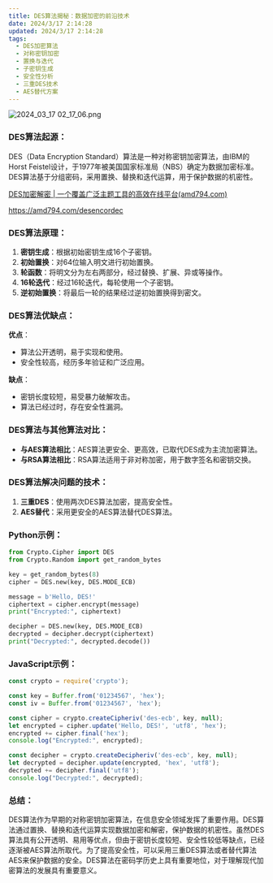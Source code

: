 ```yaml
---
title: DES算法揭秘：数据加密的前沿技术
date: 2024/3/17 2:14:28
updated: 2024/3/17 2:14:28
tags:
  - DES加密算法
  - 对称密钥加密
  - 置换与迭代
  - 子密钥生成
  - 安全性分析
  - 三重DES技术
  - AES替代方案
---
```



<img src="https://static.cmdragon.cn/blog/images/2024_03_17 02_17_06.png@blog" title="2024_03_17 02_17_06.png" alt="2024_03_17 02_17_06.png"/>

### DES算法起源：

DES（Data Encryption Standard）算法是一种对称密钥加密算法，由IBM的Horst
Feistel设计，于1977年被美国国家标准局（NBS）确定为数据加密标准。DES算法基于分组密码，采用置换、替换和迭代运算，用于保护数据的机密性。

[DES加密解密 | 一个覆盖广泛主题工具的高效在线平台(amd794.com)](https://amd794.com/desencordec)

https://amd794.com/desencordec

### DES算法原理：

1. **密钥生成**：根据初始密钥生成16个子密钥。
2. **初始置换**：对64位输入明文进行初始置换。
3. **轮函数**：将明文分为左右两部分，经过替换、扩展、异或等操作。
4. **16轮迭代**：经过16轮迭代，每轮使用一个子密钥。
5. **逆初始置换**：将最后一轮的结果经过逆初始置换得到密文。

### DES算法优缺点：

**优点**：

- 算法公开透明，易于实现和使用。
- 安全性较高，经历多年验证和广泛应用。

**缺点**：

- 密钥长度较短，易受暴力破解攻击。
- 算法已经过时，存在安全性漏洞。

### DES算法与其他算法对比：

- **与AES算法相比**：AES算法更安全、更高效，已取代DES成为主流加密算法。
- **与RSA算法相比**：RSA算法适用于非对称加密，用于数字签名和密钥交换。

### DES算法解决问题的技术：

1. **三重DES**：使用两次DES算法加密，提高安全性。
2. **AES替代**：采用更安全的AES算法替代DES算法。

### Python示例：

```python
from Crypto.Cipher import DES
from Crypto.Random import get_random_bytes

key = get_random_bytes(8)
cipher = DES.new(key, DES.MODE_ECB)

message = b'Hello, DES!'
ciphertext = cipher.encrypt(message)
print("Encrypted:", ciphertext)

decipher = DES.new(key, DES.MODE_ECB)
decrypted = decipher.decrypt(ciphertext)
print("Decrypted:", decrypted.decode())
```

### JavaScript示例：

```javascript
const crypto = require('crypto');

const key = Buffer.from('01234567', 'hex');
const iv = Buffer.from('01234567', 'hex');

const cipher = crypto.createCipheriv('des-ecb', key, null);
let encrypted = cipher.update('Hello, DES!', 'utf8', 'hex');
encrypted += cipher.final('hex');
console.log("Encrypted:", encrypted);

const decipher = crypto.createDecipheriv('des-ecb', key, null);
let decrypted = decipher.update(encrypted, 'hex', 'utf8');
decrypted += decipher.final('utf8');
console.log("Decrypted:", decrypted);
```

### 总结：

DES算法作为早期的对称密钥加密算法，在信息安全领域发挥了重要作用。DES算法通过置换、替换和迭代运算实现数据加密和解密，保护数据的机密性。虽然DES算法具有公开透明、易用等优点，但由于密钥长度较短、安全性较低等缺点，已经逐渐被AES算法所取代。为了提高安全性，可以采用三重DES算法或者替代算法AES来保护数据的安全。DES算法在密码学历史上具有重要地位，对于理解现代加密算法的发展具有重要意义。